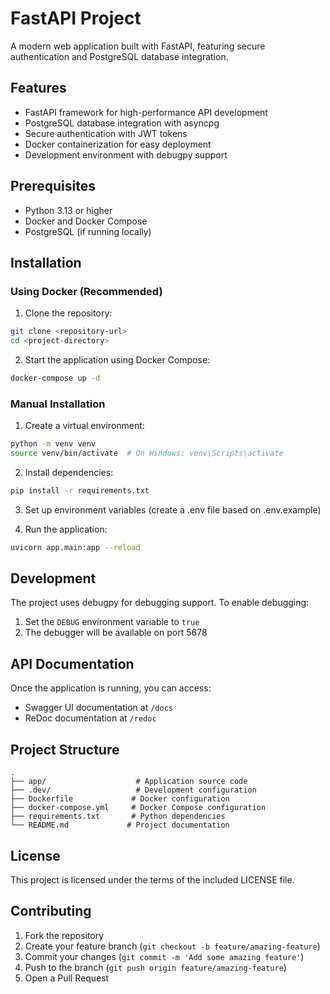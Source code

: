# FastAPI Project

A modern web application built with FastAPI, featuring secure authentication and PostgreSQL database integration.

## Features

- FastAPI framework for high-performance API development
- PostgreSQL database integration with asyncpg
- Secure authentication with JWT tokens
- Docker containerization for easy deployment
- Development environment with debugpy support

## Prerequisites

- Python 3.13 or higher
- Docker and Docker Compose
- PostgreSQL (if running locally)

## Installation

### Using Docker (Recommended)

1. Clone the repository:
```bash
git clone <repository-url>
cd <project-directory>
```

2. Start the application using Docker Compose:
```bash
docker-compose up -d
```

### Manual Installation

1. Create a virtual environment:
```bash
python -m venv venv
source venv/bin/activate  # On Windows: venv\Scripts\activate
```

2. Install dependencies:
```bash
pip install -r requirements.txt
```

3. Set up environment variables (create a .env file based on .env.example)

4. Run the application:
```bash
uvicorn app.main:app --reload
```

## Development

The project uses debugpy for debugging support. To enable debugging:

1. Set the `DEBUG` environment variable to `true`
2. The debugger will be available on port 5678

## API Documentation

Once the application is running, you can access:
- Swagger UI documentation at `/docs`
- ReDoc documentation at `/redoc`

## Project Structure

```
.
├── app/                    # Application source code
├── .dev/                   # Development configuration
├── Dockerfile             # Docker configuration
├── docker-compose.yml     # Docker Compose configuration
├── requirements.txt       # Python dependencies
└── README.md             # Project documentation
```

## License

This project is licensed under the terms of the included LICENSE file.

## Contributing

1. Fork the repository
2. Create your feature branch (`git checkout -b feature/amazing-feature`)
3. Commit your changes (`git commit -m 'Add some amazing feature'`)
4. Push to the branch (`git push origin feature/amazing-feature`)
5. Open a Pull Request
